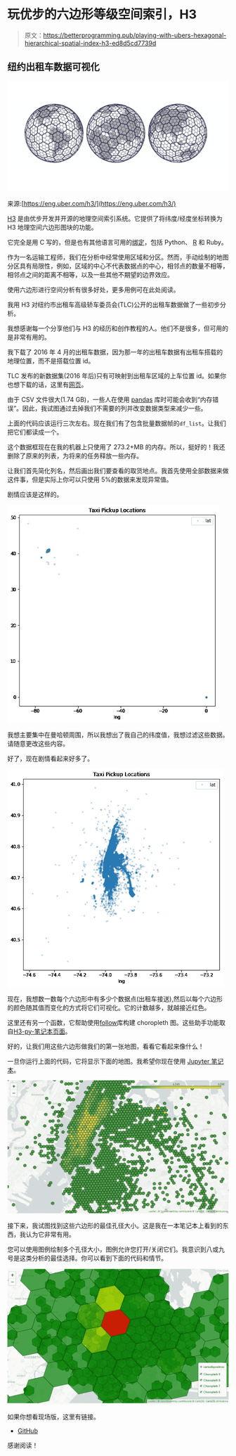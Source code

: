 # 玩优步的六边形等级空间索引，H3

> 原文：<https://betterprogramming.pub/playing-with-ubers-hexagonal-hierarchical-spatial-index-h3-ed8d5cd7739d>

## 纽约出租车数据可视化

![](img/116907173252c48e65d3d8f8576f4256.png)

来源:[https://eng.uber.com/h3/](https://eng.uber.com/h3/)

[H3](https://eng.uber.com/h3/) 是由优步开发并开源的地理空间索引系统。它提供了将纬度/经度坐标转换为 H3 地理空间六边形图块的功能。

它完全是用 C 写的，但是也有其他语言可用的[绑定](https://uber.github.io/h3/#/documentation/community/bindings)，包括 Python、 [R](https://www.r-project.org/) 和 Ruby。

作为一名运输工程师，我们在分析中经常使用区域和分区。然而，手动绘制的地图分区具有局限性，例如，区域的中心不代表数据点的中心，相邻点的数量不相等，相邻点之间的距离不相等，以及一些其他不期望的边界效应。

使用六边形进行空间分析有很多好处，更多用例可在此处阅读。

我用 H3 对纽约市出租车高级轿车委员会(TLC)公开的出租车数据做了一些初步分析。

我想感谢每一个分享他们与 H3 的经历和创作教程的人。他们不是很多，但可用的是非常有用的。

我下载了 2016 年 4 月的出租车数据，因为那一年的出租车数据有出租车搭载的地理位置，而不是搭载位置 id。

TLC 发布的新数据集(2016 年后)只有可映射到出租车区域的上车位置 id。如果你也想下载的话，这里有[网页](https://www1.nyc.gov/site/tlc/about/tlc-trip-record-data.page)。

由于 CSV 文件很大(1.74 GB)，一些人在使用 [pandas](https://pandas.pydata.org/) 库时可能会收到“内存错误”。因此，我试图通过去掉我们不需要的列并改变数据类型来减少一些。

上面的代码应该运行三次左右。现在我们有了包含批量数据帧的`df_list`。让我们把它们都读成一个。

这个数据框现在在我的机器上只使用了 273.2+MB 的内存。所以，挺好的！我还删除了原来的列表，为将来的任务释放一些内存。

让我们首先简化列名，然后画出我们要查看的取货地点。我首先使用全部数据来做这件事，但是实际上你可以只使用 5%的数据来发现异常值。

剧情应该是这样的。

![](img/fe915a8f87d6ba0bd3e7bb4e9f086592.png)

我想主要集中在曼哈顿周围，所以我想出了我自己的纬度值，我想过滤这些数据。请随意更改这些内容。

好了，现在剧情看起来好多了。

![](img/d7d50e8b3e2a1822c9ab44df6287028a.png)

现在，我想数一数每个六边形中有多少个数据点(出租车接送),然后以每个六边形的颜色随其值而变化的方式将它们可视化。它的计数越多，就越接近红色。

这里还有另一个函数，它帮助使用[follow](https://python-visualization.github.io/folium/)库构建 choropleth 图。这些助手功能取自[H3-py-笔记本页面](https://github.com/uber/h3-py-notebooks)。

好的，让我们用这些六边形做我们的第一张地图，看看它看起来像什么！

一旦你运行上面的代码，它将显示下面的地图。我希望你现在使用 [Jupyter 笔记本](https://jupyter.org/)。

![](img/96ac5e31d32bd08a1f67141c22357166.png)

接下来，我试图找到这些六边形的最佳孔径大小。这是我在一本笔记本上看到的东西，我认为它非常有用。

您可以使用图例绘制多个孔径大小，图例允许您打开/关闭它们。我意识到八或九号是这类分析的最佳选择。你可以看到下面的代码和情节。

![](img/5395e995daedea7e642f53dc234eb702.png)

如果你想看现场版，这里有链接。

*   [GitHub](https://ak4728.github.io/)

感谢阅读！